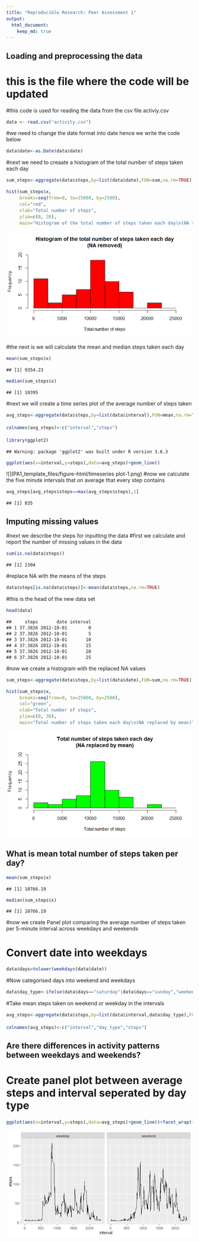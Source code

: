 ```yaml
---
title: "Reproducible Research: Peer Assessment 1"
output: 
  html_document:
    keep_md: true
---
```



## Loading and preprocessing the data

# this is the file where the code will be updated

#this code is used for reading the data from the csv file activiy.csv


```r
data <- read.csv("activity.csv")
```
#we need to change the date format into date hence we write the code below

```r
data$date<-as.Date(data$date)
```
#next we need to creaate a histogram of the total number of steps taken each day

```r
sum_steps<-aggregate(data$steps,by=list(data$date),FUN=sum,na.rm=TRUE)
```


```r
hist(sum_steps$x, 
     breaks=seq(from=0, to=25000, by=2500),
     col="red", 
     xlab="Total number of steps", 
     ylim=c(0, 20), 
     main="Histogram of the total number of steps taken each day\n(NA removed)")
```

![](PA1_template_files/figure-html/histogram1-1.png)<!-- -->

#the next is we will calculate the mean and median steps taken each day

```r
mean(sum_steps$x)
```

```
## [1] 9354.23
```

```r
median(sum_steps$x)
```

```
## [1] 10395
```
#next we will create a time series plot of the average number of steps taken

```r
avg_steps<-aggregate(data$steps,by=list(data$interval),FUN=mean,na.rm=TRUE)

colnames(avg_steps)<-c("interval","steps")

library(ggplot2)
```

```
## Warning: package 'ggplot2' was built under R version 3.6.3
```


```r
ggplot(aes(x=interval,y=steps),data=avg_steps)+geom_line()
```

![](PA1_template_files/figure-html/timeseries plot-1.png)<!-- -->
#now we calculate the five minute intervals that on average that every step contains

```r
avg_steps[avg_steps$steps==max(avg_steps$steps),1]
```

```
## [1] 835
```

## Imputing missing values
#next we describe the steps for inputting the data
#first we calculate and report the number of missing values in the data


```r
sum(is.na(data$steps))
```

```
## [1] 2304
```
#replace NA with the means of the steps

```r
data$steps[is.na(data$steps)]<-mean(data$steps,na.rm=TRUE)
```
#this is the head of the new data set

```r
head(data)
```

```
##     steps       date interval
## 1 37.3826 2012-10-01        0
## 2 37.3826 2012-10-01        5
## 3 37.3826 2012-10-01       10
## 4 37.3826 2012-10-01       15
## 5 37.3826 2012-10-01       20
## 6 37.3826 2012-10-01       25
```
#now we create a histogram with the replaced NA values

```r
sum_steps<-aggregate(data$steps,by=list(data$date),FUN=sum,na.rm=TRUE) 
```


```r
hist(sum_steps$x, 
     breaks=seq(from=0, to=25000, by=2500),
     col="green", 
     xlab="Total number of steps", 
     ylim=c(0, 30), 
     main="Total number of steps taken each day\n(NA replaced by mean)")
```

![](PA1_template_files/figure-html/histogram-1.png)<!-- -->

## What is mean total number of steps taken per day?

```r
mean(sum_steps$x)
```

```
## [1] 10766.19
```

```r
median(sum_steps$x)
```

```
## [1] 10766.19
```

#now we create Panel plot comparing the average number of steps taken per 5-minute interval across weekdays and weekends

# Convert date into weekdays


```r
data$days=tolower(weekdays(data$date))
```
#Now categorised days into weekend and weekdays

```r
data$day_type<-ifelse(data$days=="saturday"|data$days=="sunday","weekend","weekday")
```
#Take mean steps taken on weekend or weekday in the intervals

```r
avg_steps<-aggregate(data$steps,by=list(data$interval,data$day_type),FUN=mean,na.rm=TRUE)

colnames(avg_steps)<-c("interval","day_type","steps")
```

## Are there differences in activity patterns between weekdays and weekends?
# Create panel plot between average steps and interval seperated by day type


```r
ggplot(aes(x=interval,y=steps),data=avg_steps)+geom_line()+facet_wrap(~avg_steps$day_type)
```

![](PA1_template_files/figure-html/panelplot-1.png)<!-- -->

